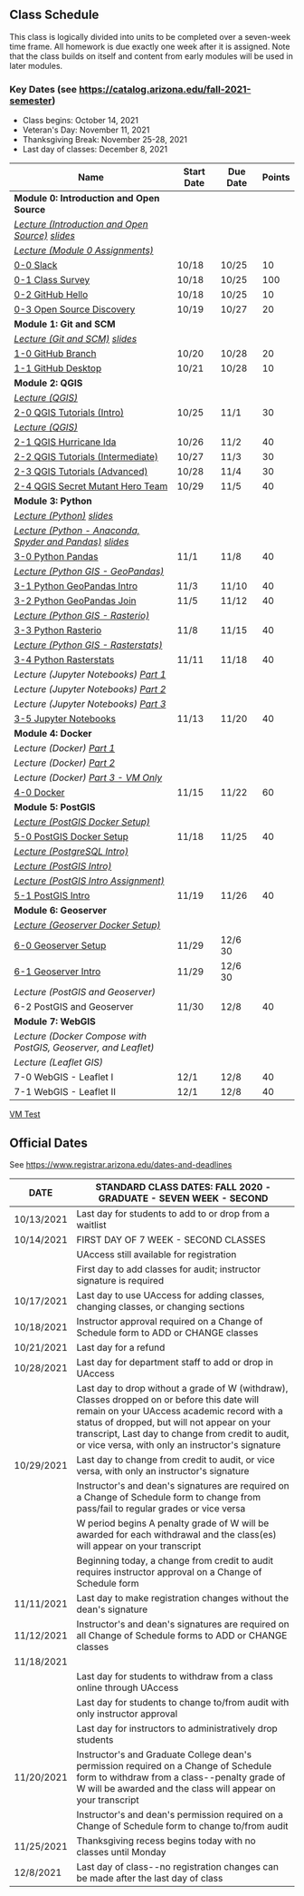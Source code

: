 
## Class Schedule

This class is logically divided into units to be completed over a seven-week time frame. All homework is due exactly one week after it is assigned. Note that the class builds on itself and content from early modules will be used in later modules.

### Key Dates (see https://catalog.arizona.edu/fall-2021-semester)
- Class begins: October 14, 2021
- Veteran's Day: November 11, 2021
- Thanksgiving Break: November 25-28, 2021
- Last day of classes:  December 8, 2021

|  **Name** | **Start Date** | **Due Date** | **Points** |
| --- | --- | --- | --- |
|  **Module 0: Introduction and Open Source** |  |  |  |
|  _[Lecture (Introduction and Open Source)](https://arizona.hosted.panopto.com/Panopto/Pages/Viewer.aspx?id=04cc21d5-9af4-4a82-aecf-adb6013f6654) [slides](https://docs.google.com/presentation/d/1FGNTisqx0IPc5MA2D1MSbp9G2RGPgNRWU0akR91QVAs/edit?usp=sharing)_ |  |  |  |
|  _[Lecture (Module 0 Assignments)](https://arizona.hosted.panopto.com/Panopto/Pages/Viewer.aspx?id=9fc4f48b-d92c-4e88-b50a-adb6015c4e8d)_ |  |  |  |
|  [0-0 Slack](https://classroom.github.com/a/qZ3g_NFJ) | 10/18 | 10/25 | 10 |
|  [0-1 Class Survey](https://classroom.github.com/a/5Zlm-FCi) | 10/18 | 10/25 | 100 |
|  [0-2 GitHub Hello](https://classroom.github.com/a/IIlfr4O1) | 10/18 | 10/25 | 10 |
|  [0-3 Open Source Discovery](https://classroom.github.com/a/yCQXUlSo) | 10/19 | 10/27 | 20 |
|  **Module 1: Git and SCM** |  |  |  |
|  _[Lecture (Git and SCM)](https://arizona.hosted.panopto.com/Panopto/Pages/Viewer.aspx?id=d3b504fb-e46c-4e5b-8fea-adb700515188) [slides](https://docs.google.com/presentation/d/1FyhN4Zb7QYgusHxbhNjKpusEC9mP6_7Q_BpCo34AH8g/edit?usp=sharing)_ |  |  |  |
|  [1-0 GitHub Branch](https://classroom.github.com/a/39Hsnkkf) | 10/20 | 10/28 | 20 |
|  [1-1 GitHub Desktop](https://classroom.github.com/a/L8_n_Awz) | 10/21 | 10/28 | 10 |
|  **Module 2: QGIS** |  |  |  |
|  _[Lecture (QGIS)](https://arizona.hosted.panopto.com/Panopto/Pages/Viewer.aspx?id=2ac7bcc7-072e-4d1d-821f-adc7005075f1)_ |  |  |  |
|  [2-0 QGIS Tutorials (Intro)](https://classroom.github.com/a/jT5JEYGE) | 10/25 | 11/1 | 30 |
|  _[Lecture (QGIS)](https://arizona.hosted.panopto.com/Panopto/Pages/Viewer.aspx?id=b7db86bd-439d-4fbd-9501-adcc00320743)_ |  |  |  |
|  [2-1 QGIS Hurricane Ida](https://classroom.github.com/a/tAQR7TOZ) | 10/26 | 11/2 | 40 |
|  [2-2 QGIS Tutorials (Intermediate)](https://classroom.github.com/a/lptNxvrc) | 10/27 | 11/3 | 30 |
|  [2-3 QGIS Tutorials (Advanced)](https://classroom.github.com/a/Dvb93Udc) | 10/28 | 11/4 | 30 |
|  [2-4 QGIS Secret Mutant Hero Team](https://classroom.github.com/a/Bii9aMCr) | 10/29 | 11/5 | 40 |
|  **Module 3: Python** |  |  |  |
|  _[Lecture (Python)](https://arizona.hosted.panopto.com/Panopto/Pages/Viewer.aspx?id=83304fba-424f-430f-87e1-adcc00448e6e) [slides](https://d2l.arizona.edu/d2l/le/content/1094533/viewContent/11628054/View)_ |  |  |  |
|  _[Lecture (Python - Anaconda, Spyder and Pandas)](https://arizona.hosted.panopto.com/Panopto/Pages/Viewer.aspx?id=724a9842-c1d7-462b-be0c-add4004b113e) [slides](https://d2l.arizona.edu/d2l/le/content/1094533/viewContent/11656475/View)_ |  |  |  |
|  [3-0 Python Pandas](https://classroom.github.com/a/fVcakB78) | 11/1 | 11/8 | 40 |
|  _[Lecture (Python GIS - GeoPandas)](https://arizona.hosted.panopto.com/Panopto/Pages/Viewer.aspx?id=98d80d3b-6c09-4734-b520-add5006228ad)_ |  |  |  |
|  [3-1 Python GeoPandas Intro](https://classroom.github.com/a/qqkd4P50) | 11/3 | 11/10 | 40 |
|  [3-2 Python GeoPandas Join](https://classroom.github.com/a/vqDR8c7B) | 11/5 | 11/12 | 40 |
|  _[Lecture (Python GIS - Rasterio)](https://arizona.hosted.panopto.com/Panopto/Pages/Viewer.aspx?id=9ce148fe-a9c5-4db4-b30a-adda004f64f0)_ |  |  |  |
|  [3-3 Python Rasterio](https://classroom.github.com/a/hDxhv9rG) | 11/8 | 11/15 | 40 |
|  _[Lecture (Python GIS - Rasterstats)](https://arizona.hosted.panopto.com/Panopto/Pages/Viewer.aspx?id=f9276c68-2ad1-4d61-81fe-addd00675de5)_ |  |  |  |
|  [3-4 Python Rasterstats](https://classroom.github.com/a/E_NHA4KC) | 11/11 | 11/18 | 40 |
|  _Lecture (Jupyter Notebooks) [Part 1](https://arizona.hosted.panopto.com/Panopto/Pages/Viewer.aspx?id=83058cd5-b723-44ef-a403-ade000666538)_ |  |  |  |
|  _Lecture (Jupyter Notebooks) [Part 2](https://arizona.hosted.panopto.com/Panopto/Pages/Viewer.aspx?id=57680476-c2d8-4d15-813f-ade0006684c0)_ |  |  |  |
|  _Lecture (Jupyter Notebooks) [Part 3](https://arizona.hosted.panopto.com/Panopto/Pages/Viewer.aspx?id=d1ecf2ef-453f-4477-9aba-ade001315860)_ |  |  |  |
|  [3-5 Jupyter Notebooks](https://classroom.github.com/a/mEkI3--k) | 11/13 | 11/20 | 40 |
|  **Module 4: Docker** |  |  |  |
|  _Lecture (Docker) [Part 1](https://arizona.hosted.panopto.com/Panopto/Pages/Viewer.aspx?id=6af3c251-fc52-48f1-8950-ade00153d47a)_ |  |  |  |
|  _Lecture (Docker) [Part 2](https://arizona.hosted.panopto.com/Panopto/Pages/Viewer.aspx?id=a567ebaa-91fc-4d1c-be18-ade00153d47e)_ |  |  |  |
|  _Lecture (Docker) [Part 3 - VM Only](https://arizona.hosted.panopto.com/Panopto/Pages/Viewer.aspx?id=c98fa9f7-1125-4b67-9708-ade00161fdac)_ |  |  |  |
|  [4-0 Docker](https://classroom.github.com/a/l2XkkM4R) | 11/15 | 11/22 | 60 |
|  **Module 5: PostGIS** |  |  |  |
|  _[Lecture (PostGIS Docker Setup)](https://arizona.hosted.panopto.com/Panopto/Pages/Viewer.aspx?id=94896c0d-3bb6-4587-90ff-ade5004c8f4b)_ |  |  |  |
|  [5-0 PostGIS Docker Setup](https://classroom.github.com/a/Ltw_mDLo) | 11/18 | 11/25 | 40 |
|  _[Lecture (PostgreSQL Intro)](https://arizona.hosted.panopto.com/Panopto/Pages/Viewer.aspx?id=909d3ccb-6090-4ef7-9957-ade50056bb35)_ |  |  |  |
|  _[Lecture (PostGIS Intro)](https://arizona.hosted.panopto.com/Panopto/Pages/Viewer.aspx?id=f5a0fe6e-b1f8-475f-99ed-ade5005f60f0)_ |  |  |  |
|  _[Lecture (PostGIS Intro Assignment)](https://arizona.hosted.panopto.com/Panopto/Pages/Viewer.aspx?id=340dc04b-dcfa-4ac4-8a5f-ade500717f39)_ |  |  |  |
|  [5-1 PostGIS Intro](https://classroom.github.com/a/BnBclPzj) | 11/19| 11/26| 40 |
|  **Module 6: Geoserver** |  |  |  |
|  _[Lecture (Geoserver Docker Setup)](https://arizona.hosted.panopto.com/Panopto/Pages/Viewer.aspx?id=654e17cf-44f3-46f0-8823-adf0005de336)_ |  |  |  |
|  [6-0 Geoserver Setup](https://classroom.github.com/a/uTL4e5gm) | 11/29 | 12/6 30 |
|  [6-1 Geoserver Intro](https://classroom.github.com/a/uYSYVSu6) | 11/29 | 12/6 30 |
|  _Lecture (PostGIS and Geoserver)_ |  |  |  |
|  6-2 PostGIS and Geoserver | 11/30 | 12/8 | 40 |
|  **Module 7: WebGIS** |  |  |  |
|  _Lecture (Docker Compose with PostGIS, Geoserver, and Leaflet)_ |  |  |  |
|  _Lecture (Leaflet GIS)_ |  |  |  |
|  7-0 WebGIS - Leaflet I | 12/1 | 12/8 | 40 |
|  7-1 WebGIS - Leaflet II | 12/1 | 12/8 | 40 |

[VM Test](https://classroom.github.com/a/6mYiDRKm)

## Official Dates
See https://www.registrar.arizona.edu/dates-and-deadlines

|  DATE | STANDARD CLASS DATES: FALL 2020 - GRADUATE - SEVEN WEEK - SECOND |
| --- | --- |
|  10/13/2021 | Last day for students to add to or drop from a waitlist |
|  10/14/2021 | FIRST DAY OF 7 WEEK - SECOND CLASSES |
|  | UAccess still available for registration |
|  | First day to add classes for audit; instructor signature is required |
|  10/17/2021 | Last day to use UAccess for adding classes, changing classes, or changing sections |
|  10/18/2021 | Instructor approval required on a Change of Schedule form to ADD or CHANGE classes |
|  10/21/2021 | Last day for a refund |
|  10/28/2021 | Last day for department staff to add or drop in UAccess |
|  | Last day to drop without a grade of W (withdraw),  Classes dropped on or before this date will remain on your UAccess academic record with a status of dropped, but will not appear on your transcript, Last day to change from credit to audit, or vice versa, with only an instructor's signature |
|  10/29/2021 | Last day to change from credit to audit, or vice versa, with only an instructor's signature |
|  | Instructor's and dean's signatures are required on a Change of Schedule form to change from pass/fail to regular grades or vice versa |
|  | W period begins A penalty grade of W will be awarded for each withdrawal and the class(es) will appear on your transcript |
|  | Beginning today, a change from credit to audit requires instructor approval on a Change of Schedule form |
|  11/11/2021| Last day to make registration changes without the dean's signature |
|  11/12/2021 | Instructor's and dean's signatures are required on all Change of Schedule forms to ADD or CHANGE classes |
|  11/18/2021 |  |
|  | Last day for students to withdraw from a class online through UAccess |
|  | Last day for students to change to/from audit with only instructor approval |
|  | Last day for instructors to administratively drop students |
|  11/20/2021 | Instructor's and Graduate College dean's permission required on a Change of Schedule form to withdraw from a class--penalty grade of W will be awarded and the class will appear on your transcript |
|  | Instructor's and dean's permission required on a Change of Schedule form to change to/from audit |
|  11/25/2021| Thanksgiving recess begins today with no classes until Monday |
|  12/8/2021| Last day of class--no registration changes can be made after the last day of class |
